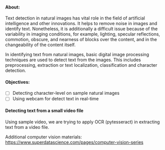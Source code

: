 #### About:
Text detection in natural images has vital role in the field of artificial intelligence and other innovations. It helps to remove noise in images and identify
text. Nonetheless, it is additionally a difficult issue because of the variability in imaging conditions, for example, lighting, specular reflections, commotion, obscure, and
nearness of blocks over the content, and in the changeability of the content itself. 

In identifying text from natural images, basic digital image processing techniques are used to detect text from the images. This includes preprocessing, extraction or text localization, classification and character detection.

#### Objectives:
-[ ] Detecting character-level on sample natural images
-[ ] Using webcam for detect text in real-time

#### Detecting text from a small video file

Using sample video, we are trying to apply OCR (pytesseract) in extracting text from a video file.

Additional computer vision materials: https://www.superdatascience.com/pages/computer-vision-series
